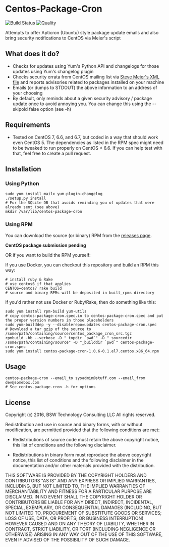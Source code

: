 # Centos-Package-Cron

[![Build Status](http://img.shields.io/travis/wied03/centos-package-cron/master.svg?style=flat)](http://travis-ci.org/wied03/centos-package-cron)
[![Quality](http://img.shields.io/codeclimate/github/wied03/centos-package-cron.svg?style=flat-square)](https://codeclimate.com/github/wied03/centos-package-cron)

Attempts to offer Apticron (Ubuntu) style package update emails and also bring security notifications to CentOS via Meier's script

## What does it do?

* Checks for updates using Yum's Python API and changelogs for those updates using Yum's changelog plugin
* Checks security errata from CentOS mailing list via [Steve Meier's XML file](http://cefs.steve-meier.de/) and reports advisories related to packages installed on your machine
* Emails (or dumps to STDOUT) the above information to an address of your choosing
* By default, only reminds about a given security advisory / package update once to avoid annoying you.  You can change this using the --skipold false option (see -h)

## Requirements

* Tested on CentOS 7, 6.6, and 6.7, but coded in a way that should work even CentOS 5. The dependencies as listed in the RPM spec might need to be tweaked to run properly on CentOS < 6.6. If you can help test with that, feel free to create a pull request.

## Installation

### Using Python

```shell
sudo yum install mailx yum-plugin-changelog
./setup.py install
# For the SQLite DB that avoids reminding you of updates that were already sent (see above)
mkdir /var/lib/centos-package-cron
```

### Using RPM

You can download the source (or binary) RPM from the [releases page](https://github.com/wied03/centos-package-cron/releases).

**CentOS package submission pending**

OR if you want to build the RPM yourself:

If you use Docker, you can checkout this repository and build an RPM this way:

```shell
# install ruby & Rake
# use centos6 if that applies
CENTOS=centos7 rake build
# source and binary RPMs will be deposited in built_rpms directory
```

If you'd rather not use Docker or Ruby/Rake, then do something like this:
```shell
sudo yum install rpm-build yum-utils
# copy centos-package-cron.spec.in to centos-package-cron.spec and put the proper version numbers in those placeholders
sudo yum-builddep -y --disablerepo=updates centos-package-cron.spec
# Download a tar gzip of the source to /some/path/containing/source/centos_package_cron_src.tgz
rpmbuild -bb --verbose -D "_topdir `pwd`" -D "_sourcedir /some/path/containing/source" -D "_builddir `pwd`" centos-package-cron.spec
sudo yum install centos-package-cron-1.0.6-0.1.el7.centos.x86_64.rpm
```

## Usage

```shell
centos-package-cron --email_to sysadmin@stuff.com --email_from dev@somebox.com
# See centos-package-cron -h for options
```

## License
Copyright (c) 2016, BSW Technology Consulting LLC
All rights reserved.

Redistribution and use in source and binary forms, with or without
modification, are permitted provided that the following conditions are met:

* Redistributions of source code must retain the above copyright notice, this
  list of conditions and the following disclaimer.

* Redistributions in binary form must reproduce the above copyright notice,
  this list of conditions and the following disclaimer in the documentation
  and/or other materials provided with the distribution.

THIS SOFTWARE IS PROVIDED BY THE COPYRIGHT HOLDERS AND CONTRIBUTORS "AS IS"
AND ANY EXPRESS OR IMPLIED WARRANTIES, INCLUDING, BUT NOT LIMITED TO, THE
IMPLIED WARRANTIES OF MERCHANTABILITY AND FITNESS FOR A PARTICULAR PURPOSE ARE
DISCLAIMED. IN NO EVENT SHALL THE COPYRIGHT HOLDER OR CONTRIBUTORS BE LIABLE
FOR ANY DIRECT, INDIRECT, INCIDENTAL, SPECIAL, EXEMPLARY, OR CONSEQUENTIAL
DAMAGES (INCLUDING, BUT NOT LIMITED TO, PROCUREMENT OF SUBSTITUTE GOODS OR
SERVICES; LOSS OF USE, DATA, OR PROFITS; OR BUSINESS INTERRUPTION) HOWEVER
CAUSED AND ON ANY THEORY OF LIABILITY, WHETHER IN CONTRACT, STRICT LIABILITY,
OR TORT (INCLUDING NEGLIGENCE OR OTHERWISE) ARISING IN ANY WAY OUT OF THE USE
OF THIS SOFTWARE, EVEN IF ADVISED OF THE POSSIBILITY OF SUCH DAMAGE.
